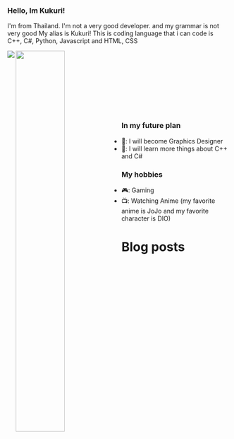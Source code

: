 ### Hello, Im Kukuri!
I'm from Thailand. I'm not a very good developer. and my grammar is not very good My alias is Kukuri! This is coding language that i can code is C++, C#, Python, Javascript and HTML, CSS


<img align="left" src="https://github-readme-stats.vercel.app/api?username=mikasuru&show_icons=true&theme=radical" />
<img align="left" width="47%" src="https://github-readme-stats.vercel.app/api/top-langs/?username=mikasuru&langs_count=8)](https://github.com/anuraghazra/github-readme-stats" />

<br /><br /><br /><br /><br /><br /><br /><br />

### In my future plan
- 📌: I will become Graphics Designer
- 📜: I will learn more things about C++ and C#

### My hobbies
- 🎮: Gaming
- 📺: Watching Anime (my favorite anime is JoJo and my favorite character is DIO)

# Blog posts
<!-- BLOG-POST-LIST:START -->
<!-- BLOG-POST-LIST:END -->
